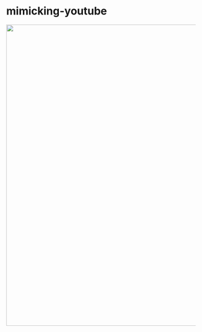 # mimicking-youtube

<tabel>
  <img width="800" src="https://user-images.githubusercontent.com/101377287/196084348-9a3375ca-0867-4765-89ca-7e1526c4ed20.png"/>
<!--   <img width="800" src="https://user-images.githubusercontent.com/101377287/196082883-b02ebf4c-8b1b-494e-9603-e843d2a7f4cc.png"/> 
  <img width="800" src="https://user-images.githubusercontent.com/101377287/196083049-846340dc-6763-4394-aa0d-68bbedbe3c63.png"/> 
  <img width="800" src="https://user-images.githubusercontent.com/101377287/196083112-6eb42a91-453b-4181-b98a-fc551a85c87a.png"/>  -->
  </table
